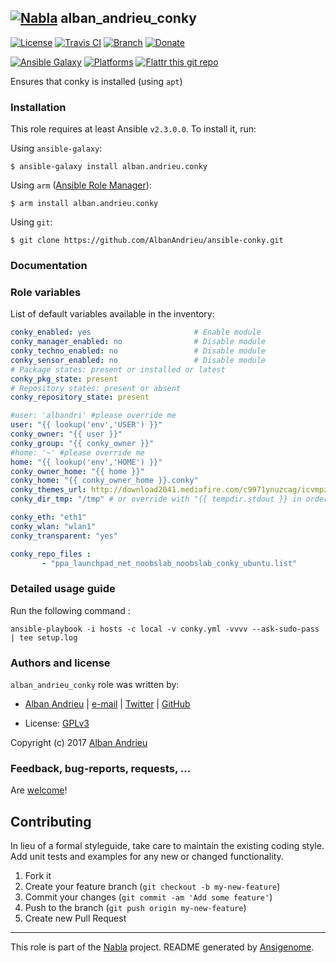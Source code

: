 ## [![Nabla](https://debops.org/images/debops-small.png)](https://github.com/AlbanAndrieu) alban_andrieu_conky

<!-- This file was generated by Ansigenome. Do not edit this file directly but
     instead have a look at the files in the ./meta/ directory. -->

[![License](http://img.shields.io/:license-apache-blue.svg?style=flat-square)](http://www.apache.org/licenses/LICENSE-2.0.html)
[![Travis CI](https://img.shields.io/travis/AlbanAndrieu/ansible-conky.svg?style=flat)](https://travis-ci.org/AlbanAndrieu/ansible-conky)
[![Branch](http://img.shields.io/github/tag/AlbanAndrieu/ansible-conky.svg?style=flat-square)](https://github.com/AlbanAndrieu/ansible-conky/tree/master)
[![Donate](https://img.shields.io/gratipay/AlbanAndrieu.svg?style=flat)](https://www.gratipay.com/~AlbanAndrieu)
<!--[![Ansible Galaxy](https://img.shields.io/badge/galaxy-alban.andrieu.conky-660198.svg?style=flat)](https://galaxy.ansible.com/detail#/role/1510)-->
[![Ansible Galaxy](https://img.shields.io/badge/galaxy-alban.andrieu.conky-660198.svg?style=flat)](https://galaxy.ansible.com/alban.andrieu/conky)
[![Platforms](http://img.shields.io/badge/platforms-ubuntu-lightgrey.svg?style=flat)](#)
[![Flattr this git repo](http://api.flattr.com/button/flattr-badge-large.png)](https://flattr.com/submit/auto?user_id=AlbanAndrieu&url=https://github.com/AlbanAndrieu/ansible-conky&title=ansible-conky&language=en_GB&tags=github&category=software)

Ensures that conky is installed (using `apt`)


### Installation

This role requires at least Ansible `v2.3.0.0`. To install it, run:

Using `ansible-galaxy`:
```shell
$ ansible-galaxy install alban.andrieu.conky
```

Using `arm` ([Ansible Role Manager](https://github.com/mirskytech/ansible-role-manager/)):
```shell
$ arm install alban.andrieu.conky
```

Using `git`:
```shell
$ git clone https://github.com/AlbanAndrieu/ansible-conky.git
```

### Documentation

<!---
More information about `alban.andrieu.conky` can be found in the
[official alban.andrieu.conky documentation](https://docs.debops.org/en/latest/ansible/roles/ansible-conky/docs/).
-->


### Role variables

List of default variables available in the inventory:

```YAML
conky_enabled: yes                       # Enable module
conky_manager_enabled: no                # Disable module
conky_techno_enabled: no                 # Disable module
conky_sensor_enabled: no                 # Disable module
# Package states: present or installed or latest
conky_pkg_state: present
# Repository states: present or absent
conky_repository_state: present

#user: 'albandri' #please override me
user: "{{ lookup('env','USER') }}"
conky_owner: "{{ user }}"
conky_group: "{{ conky_owner }}"
#home: '~' #please override me
home: "{{ lookup('env','HOME') }}"
conky_owner_home: "{{ home }}"
conky_home: "{{ conky_owner_home }}.conky"
conky_themes_url: http://download2041.mediafire.com/c9971ynuzcag/icvmpzhlk7vgejt/default-themes-extra-1.cmtp.7z
conky_dir_tmp: "/tmp" # or override with "{{ tempdir.stdout }} in order to have be sure to download the file"

conky_eth: "eth1"
conky_wlan: "wlan1"
conky_transparent: "yes"

conky_repo_files :
       - "ppa_launchpad_net_noobslab_noobslab_conky_ubuntu.list"
```


### Detailed usage guide

Run the following command :

`ansible-playbook -i hosts -c local -v conky.yml -vvvv --ask-sudo-pass | tee setup.log`


### Authors and license

`alban_andrieu_conky` role was written by:

- [Alban Andrieu](fr.linkedin.com/in/nabla/) | [e-mail](mailto:alban.andrieu@free.fr) | [Twitter](https://twitter.com/AlbanAndrieu) | [GitHub](https://github.com/AlbanAndrieu)

- License: [GPLv3](https://tldrlegal.com/license/gnu-general-public-license-v3-%28gpl-3%29)

Copyright (c) 2017 [Alban Andrieu](https://alban.andrieu.com/)

### Feedback, bug-reports, requests, ...

Are [welcome](https://github.com/AlbanAndrieu/ansible-conky/issues)!

## Contributing
In lieu of a formal styleguide, take care to maintain the existing coding style. Add unit tests and examples for any new or changed functionality.

1. Fork it
2. Create your feature branch (`git checkout -b my-new-feature`)
3. Commit your changes (`git commit -am 'Add some feature'`)
4. Push to the branch (`git push origin my-new-feature`)
5. Create new Pull Request

***

This role is part of the [Nabla](https://github.com/AlbanAndrieu) project.
README generated by [Ansigenome](https://github.com/nickjj/ansigenome/).
